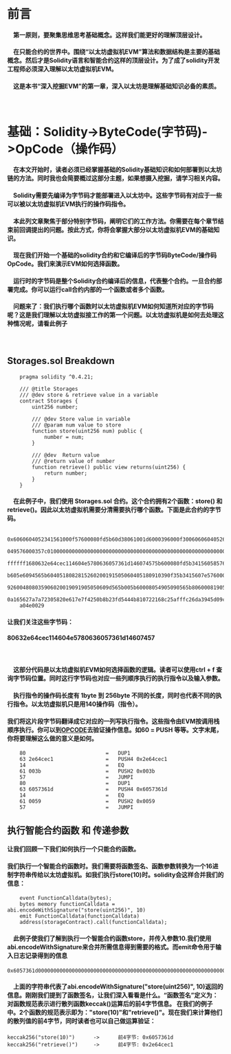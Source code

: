 <!--
 * @Author: Soingjeang
 * @Date: 2022-07-27 12:01:32
 * @LastEditors: SoingJeang
 * @LastEditTime: 2022-07-29 17:29:21
 * @FilePath: \CapTheEther\DeepDives\1_Basic_ByteCode2OpCode.md
-->
#  前言
#### &emsp;第一原则，要聚集思维思考基础概念。这样我们能更好的理解顶层设计。   

#### &emsp;在只能合约的世界中。围绕“以太坊虚拟机EVM”算法和数据结构是主要的基础概念。然后才是Solidity语言和智能合约这样的顶层设计。为了成了solidity开发工程师必须深入理解以太坊虚拟机EVM。  
#### &emsp;这是本书“深入挖掘EVM”的第一章，深入以太坊是理解基础知识必备的素质。
&nbsp;

#  基础：Solidity->ByteCode(字节码)->OpCode（操作码）
#### &emsp;在本文开始时，读者必须已经掌握基础的Solidity基础知识和如何部署到以太坊链的方法。同时我也会简要概过这部分主题，如果想摄入挖掘，请学习相关内容。
#### &emsp;Solidity需要先编译为字节码才能部署进入以太坊中。这些字节码有对应于一些可以被以太坊虚拟机EVM执行的操作码指令。
#### &emsp;本此列文章聚焦于部分特别字节码，阐明它们的工作方法。你需要在每个章节结束前回调提出的问题。按此方式，你将会掌握大部分以太坊虚拟机EVM的基础知识。
#### &emsp;现在我们开始一个基础的solidity合约和它编译后的字节码ByteCode/操作码OpCode。我们来演示EVM如何选择函数。
#### &emsp;运行时的字节码是整个Solidity合约编译后的信息，代表整个合约。一旦合约部署完成。你可以运行call合约内部的一个函数或者多个函数。
#### &emsp;问题来了：我们执行哪个函数时以太坊虚拟机EVM如何知道所对应的字节码呢？这是我们理解以太坊虚拟接工作的第一个问题。以太坊虚拟机是如何去处理这种情况呢，请看此例子
<br>

##  Storages.sol Breakdown
```Solidity
    pragma solidity ^0.4.21;

    /// @title Storages
    /// @dev store & retrieve value in a variable
    contract Storages {
        uint256 number;

        /// @dev Store value in variable
        /// @param num value to store
        function store(uint256 num) public {
            number = num;
        }

        /// @dev  Return value
        /// @return value of number
        function retrieve() public view returns(uint256) {
            return number;
        }
    }
```

#### &emsp;在此例子中，我们使用 Storages.sol 合约。这个合约拥有2个函数：store() 和 retrieve()。因此以太坊虚拟机需要分清需要执行哪个函数。下面是此合约的字节码。

```
    0x6060604052341561000f57600080fd5b60d38061001d6000396000f3006060604052600436106
    049576000357c0100000000000000000000000000000000000000000000000000000000900463ff
    ffffff1680632e64cec114604e5780636057361d146074575b600080fd5b3415605857600080fd5
    b605e6094565b6040518082815260200191505060405180910390f35b3415607e57600080fd5b60
    926004808035906020019091905050609d565b005b60008054905090565b8060008190555050560
    0a165627a7a72305820e617e7f4250b8b23fd5444b810722168c25afffc26da3945d09cb23eafa8
    a04e0029
```
#### 让我们关注这些字节码： 
#### 80632e64cec114604e5780636057361d14607457
<br>

#### &emsp;这部分代码是以太坊虚拟机EVM如何选择函数的逻辑。读者可以使用ctrl + f 查询字节码位置。同时这行字节码也对应一些列顺序执行的执行指令以及输入参数。
#### &emsp;执行指令的操作码长度有 1byte 到 256byte 不同的长度，同时也代表不同的执行指令。以太坊虚拟机只是用140操作码（指令）。
#### 我们将这片段字节码翻译成它对应的一列写执行指令。这些指令由EVM按调用栈顺序执行。你可以到[OPCODE](https://www.ethervm.io/)去验证操作信息。如60 = PUSH 等等。文字末尾，你将要理解这么做的意义是如何。
```
    80                          =   DUP1  
    63 2e64cec1                 =   PUSH4 0x2e64cec1
    14                          =   EQ
    61 003b                     =   PUSH2 0x003b
    57                          =   JUMPI
    80                          =   DUP1 
    63 6057361d                 =   PUSH4 0x6057361d     
    14                          =   EQ
    61 0059                     =   PUSH2 0x0059
    57                          =   JUMPI  
```

## 执行智能合约函数 和 传递参数
#### 让我们回顾一下我们如何执行一个只能合约函数。
#### 我们执行一个智能合约函数时。我们需要将函数签名、函数参数转换为一个16进制字符串传给以太坊虚拟机。如我们执行store(10)时。solidity会这样合并我们的信息：
```
    event FunctionCalldata(bytes);
    bytes memory functionCalldata = abi.encodeWithSignature("store(uint256)", 10)
    emit FunctionCalldata(functionCalldata)
    address(storageContract).call(functionCalldata);
```
#### &emsp;此例子使我们了解到执行一个智能合约函数store，并传入参数10.我们使用abi.encodeWithSignature来合并所需信息得到需要的格式。而emit命令用于输入日志记录得到的信息

```
0x6057361d000000000000000000000000000000000000000000000000000000000000000a
```
#### &emsp;上面的字符串代表了abi.encodeWithSignature("store(uint256)", 10)返回的信息。刚刚我们提到了函数签名，让我们深入看看是什么。“函数签名”定义为：对函数规范表示进行散列函数keccak()运算后的前4字节信息。 在我们的例子中。2个函数的规范表示即为："store(10)"和"retrieve()"。现在我们来计算他们的散列值的前4字节，同时读者也可以自己做运算验证：
```
keccak256("store(10)")      ->      前4字节: 0x6057361d
keccak256("retrieve()")     ->      前4字节: 0x2e64cec1
```
